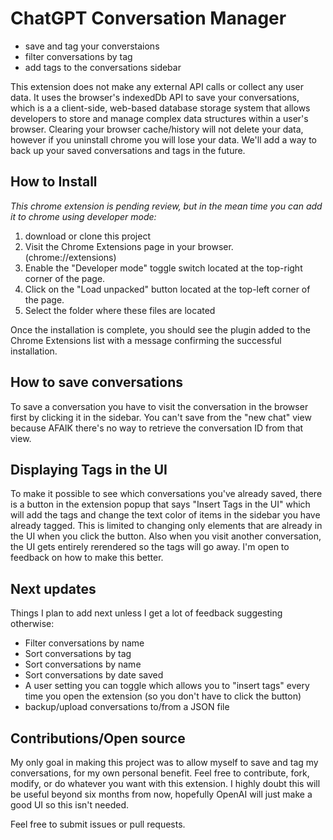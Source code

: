 # ChatGPT Conversation Manager

- save and tag your converstaions
- filter conversations by tag
- add tags to the conversations sidebar

This extension does not make any external API calls or collect any user data. It uses the browser's indexedDb API to save your conversations, which is a a client-side, web-based database storage system that allows developers to store and manage complex data structures within a user's browser. Clearing your browser cache/history will not delete your data, however if you uninstall chrome you will lose your data. We'll add a way to back up your saved conversations and tags in the future. 


## How to Install

*This chrome extension is pending review, but in the mean time you can add it to chrome using developer mode:*

1. download or clone this project
2. Visit the Chrome Extensions page in your browser.  (chrome://extensions)
3. Enable the "Developer mode" toggle switch located at the top-right corner of the page.
4. Click on the "Load unpacked" button located at the top-left corner of the page.
5. Select the folder where these files are located

Once the installation is complete, you should see the plugin added to the Chrome Extensions list with a message confirming the successful installation.


## How to save conversations

To save a conversation you have to visit the conversation in the browser first by clicking it in the sidebar. You can't save from the "new chat" view because AFAIK there's no way to retrieve the conversation ID from that view. 


## Displaying Tags in the UI

To make it possible to see which conversations you've already saved, there is a button in the extension popup that says "Insert Tags in the UI" which will add the tags and change the text color of items in the sidebar you have already tagged. This is limited to changing only elements that are already in the UI when you click the button. Also when you visit another conversation, the UI gets entirely rerendered so the tags will go away. I'm open to feedback on how to make this better. 


## Next updates

Things I plan to add next unless I get a lot of feedback suggesting otherwise:

- Filter conversations by name
- Sort conversations by tag
- Sort conversations by name
- Sort conversations by date saved
- A user setting you can toggle which allows you to "insert tags" every time you open the extension (so you don't have to click the button)
- backup/upload conversations to/from a JSON file


## Contributions/Open source

My only goal in making this project was to allow myself to save and tag my conversations, for my own personal benefit. Feel free to contribute, fork, modify, or do whatever you want with this extension. I highly doubt this will be useful beyond six months from now, hopefully OpenAI will just make a good UI so this isn't needed. 

Feel free to submit issues or pull requests. 